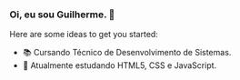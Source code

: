 ### Oi, eu sou Guilherme. 👋

Here are some ideas to get you started:

- 📚 Cursando Técnico de Desenvolvimento de Sistemas.
- 🌱 Atualmente estudando HTML5, CSS e JavaScript.
